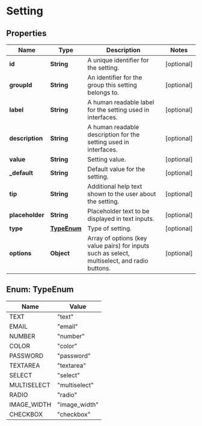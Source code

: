 

# Setting


## Properties

Name | Type | Description | Notes
------------ | ------------- | ------------- | -------------
**id** | **String** | A unique identifier for the setting. |  [optional]
**groupId** | **String** | An identifier for the group this setting belongs to. |  [optional]
**label** | **String** | A human readable label for the setting used in interfaces. |  [optional]
**description** | **String** | A human readable description for the setting used in interfaces. |  [optional]
**value** | **String** | Setting value. |  [optional]
**_default** | **String** | Default value for the setting. |  [optional]
**tip** | **String** | Additional help text shown to the user about the setting. |  [optional]
**placeholder** | **String** | Placeholder text to be displayed in text inputs. |  [optional]
**type** | [**TypeEnum**](#TypeEnum) | Type of setting. |  [optional]
**options** | **Object** | Array of options (key value pairs) for inputs such as select, multiselect, and radio buttons. |  [optional]



## Enum: TypeEnum

Name | Value
---- | -----
TEXT | &quot;text&quot;
EMAIL | &quot;email&quot;
NUMBER | &quot;number&quot;
COLOR | &quot;color&quot;
PASSWORD | &quot;password&quot;
TEXTAREA | &quot;textarea&quot;
SELECT | &quot;select&quot;
MULTISELECT | &quot;multiselect&quot;
RADIO | &quot;radio&quot;
IMAGE_WIDTH | &quot;image_width&quot;
CHECKBOX | &quot;checkbox&quot;




